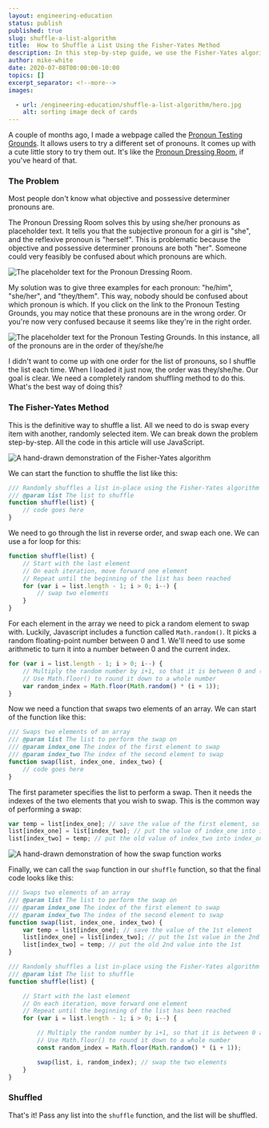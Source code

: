 ```yaml
---
layout: engineering-education
status: publish
published: true
slug: shuffle-a-list-algorithm
title:  How to Shuffle a List Using the Fisher-Yates Method
description: In this step-by-step guide, we use the Fisher-Yates algorithm to shuffle a list using JavaScript.
author: mike-white
date: 2020-07-08T00:00:00-10:00
topics: []
excerpt_separator: <!--more-->
images:

  - url: /engineering-education/shuffle-a-list-algorithm/hero.jpg
    alt: sorting image deck of cards
---
```

A couple of months ago, I made a webpage called the [Pronoun Testing Grounds](https://botahamec.github.io/pronoun_test/). It allows users to try a different set of pronouns. It comes up with a cute little story to try them out. It's like the [Pronoun Dressing Room](http://www.pronouns.failedslacker.com/), if you've heard of that.
<!--more-->

### The Problem
Most people don't know what objective and possessive determiner pronouns are.

The Pronoun Dressing Room solves this by using she/her pronouns as placeholder text. It tells you that the subjective pronoun for a girl is "she", and the reflexive pronoun is "herself". This is problematic because the objective and possessive determiner pronouns are both "her". Someone could very feasibly be confused about which pronouns are which.

![The placeholder text for the Pronoun Dressing Room.](/engineering-education/shuffle-a-list-algorithm/dressing_room.png)

My solution was to give three examples for each pronoun: "he/him", "she/her", and "they/them". This way, nobody should be confused about which pronoun is which. If you click on the link to the Pronoun Testing Grounds, you may notice that these pronouns are in the wrong order. Or you're now very confused because it seems like they're in the right order.

![The placeholder text for the Pronoun Testing Grounds. In this instance, all of the pronouns are in the order of they/she/he](/engineering-education/shuffle-a-list-algorithm/placeholders.png)

I didn't want to come up with one order for the list of pronouns, so I shuffle the list each time. When I loaded it just now, the order was they/she/he. Our goal is clear. We need a completely random shuffling method to do this. What's the best way of doing this?

### The Fisher-Yates Method

This is the definitive way to shuffle a list. All we need to do is swap every item with another, randomly selected item. We can break down the problem step-by-step. All the code in this article will use JavaScript.

![A hand-drawn demonstration of the Fisher-Yates algorithm](/engineering-education/shuffle-a-list-algorithm/fisher_yates.jpg)

We can start the function to shuffle the list like this:

```javascript
/// Randomly shuffles a list in-place using the Fisher-Yates algorithm
/// @param list The list to shuffle
function shuffle(list) {
    // code goes here
}
```

We need to go through the list in reverse order, and swap each one. We can use a for loop for this:

```javascript
function shuffle(list) {
    // Start with the last element
    // On each iteration, move forward one element
    // Repeat until the beginning of the list has been reached
    for (var i = list.length - 1; i > 0; i--) {
        // swap two elements
    }
}
```

For each element in the array we need to pick a random element to swap with. Luckily, Javascript includes a function called `Math.random()`. It picks a random floating-point number between 0 and 1. We'll need to use some arithmetic to turn it into a number between 0 and the current index.

```javascript
for (var i = list.length - 1; i > 0; i--) {
    // Multiply the random number by i+1, so that it is between 0 and (i + 1)
    // Use Math.floor() to round it down to a whole number
    var random_index = Math.floor(Math.random() * (i + 1));
}
```

Now we need a function that swaps two elements of an array. We can start of the function like this:

```javascript
/// Swaps two elements of an array
/// @param list The list to perform the swap on
/// @param index_one The index of the first element to swap
/// @param index_two The index of the second element to swap
function swap(list, index_one, index_two) {
    // code goes here
}
```

The first parameter specifies the list to perform a swap. Then it needs the indexes of the two elements that you wish to swap. This is the common way of performing a swap:

```javascript
var temp = list[index_one]; // save the value of the first element, so it's not overwritten
list[index_one] = list[index_two]; // put the value of index_one into index_two
list[index_two] = temp; // put the old value of index_two into index_one
```

![A hand-drawn demonstration of how the swap function works](/engineering-education/shuffle-a-list-algorithm/swap.jpg)

Finally, we can call the `swap` function in our `shuffle` function, so that the final code looks like this:

```javascript
/// Swaps two elements of an array
/// @param list The list to perform the swap on
/// @param index_one The index of the first element to swap
/// @param index_two The index of the second element to swap
function swap(list, index_one, index_two) {
    var temp = list[index_one]; // save the value of the 1st element
    list[index_one] = list[index_two]; // put the 1st value in the 2nd
    list[index_two] = temp; // put the old 2nd value into the 1st
}

/// Randomly shuffles a list in-place using the Fisher-Yates algorithm
/// @param list The list to shuffle
function shuffle(list) {

    // Start with the last element
    // On each iteration, move forward one element
    // Repeat until the beginning of the list has been reached
    for (var i = list.length - 1; i > 0; i--) {

        // Multiply the random number by i+1, so that it is between 0 and i+1
        // Use Math.floor() to round it down to a whole number
        const random_index = Math.floor(Math.random() * (i + 1));

        swap(list, i, random_index); // swap the two elements
    }
}
```

### Shuffled
That's it! Pass any list into the `shuffle` function, and the list will be shuffled.

